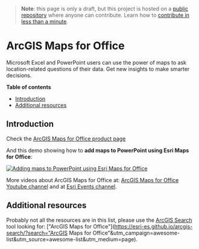> **Note**: this page is only a draft, but this project is hosted on a [public repository](https://github.com/hhkaos/awesome-arcgis) where anyone can contribute. Learn how to [contribute in less than a minute](https://github.com/hhkaos/awesome-arcgis/blob/master/CONTRIBUTING.md#contributions).

# ArcGIS Maps for Office

Microsoft Excel and PowerPoint users can use the power of maps to ask location-related questions of their data. Get new insights to make smarter decisions.

<!-- START doctoc generated TOC please keep comment here to allow auto update -->
<!-- DON'T EDIT THIS SECTION, INSTEAD RE-RUN doctoc TO UPDATE -->
**Table of contents**

- [Introduction](#introduction)
- [Additional resources](#additional-resources)

<!-- END doctoc generated TOC please keep comment here to allow auto update -->

## Introduction

Check the [ArcGIS Maps for Office product page](http://www.esri.com/software/maps-for-office)

And this demo showing how to **add maps to PowerPoint using Esri Maps for Office**:

[![Adding maps to PowerPoint using Esri Maps for Office](https://i.ytimg.com/vi/8C7mk2MmE4M/hqdefault.jpg)](https://www.youtube.com/watch?v=8C7mk2MmE4M)

More videos about ArcGIS Maps for Office at: [ArcGIS Maps for Office Youtube channel](https://www.youtube.com/channel/UC-7QzZwqUK6gSxbXUf3qOQA) and at [Esri Events channel](https://www.youtube.com/channel/UC_yE3TatdZKAXvt_TzGJ6mw/search?query=arcgis+maps+for+office).

## Additional resources

Probably not all the resources are in this list, please use the [ArcGIS Search](https://esri-es.github.io/arcgis-search/) tool looking for: ["ArcGIS Maps for Office"](https://esri-es.github.io/arcgis-search/?search="ArcGIS Maps for Office"&utm_campaign=awesome-list&utm_source=awesome-list&utm_medium=page).
